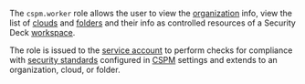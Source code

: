 The `cspm.worker` role allows the user to view the [organization](../../organization/concepts/organization.md) info, view the list of [clouds](../../resource-manager/concepts/resources-hierarchy.md#cloud) and [folders](../../resource-manager/concepts/resources-hierarchy.md#folder) and their info as controlled resources of a Security Deck [workspace](../../security-deck/concepts/workspace.md).

The role is issued to the [service account](../../iam/concepts/users/service-accounts.md) to perform checks for compliance with [security standards](../../security-deck/concepts/cspm.md#standards) configured in [CSPM](../../security-deck/concepts/cspm.md) settings and extends to an organization, cloud, or folder.